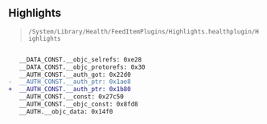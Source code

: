 ## Highlights

> `/System/Library/Health/FeedItemPlugins/Highlights.healthplugin/Highlights`

```diff

   __DATA_CONST.__objc_selrefs: 0xe28
   __DATA_CONST.__objc_protorefs: 0x30
   __AUTH_CONST.__auth_got: 0x22d0
-  __AUTH_CONST.__auth_ptr: 0x1ae8
+  __AUTH_CONST.__auth_ptr: 0x1b80
   __AUTH_CONST.__const: 0x27c50
   __AUTH_CONST.__objc_const: 0x8fd8
   __AUTH.__objc_data: 0x14f0

```
